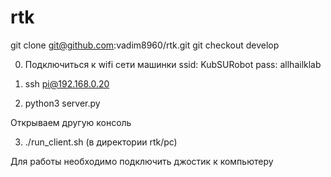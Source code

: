 # rtk

git clone git@github.com:vadim8960/rtk.git
git checkout develop

0. Подключиться к wifi сети машинки 
   ssid: KubSURobot
   pass: allhailklab

1. ssh pi@192.168.0.20
2. python3 server.py

Открываем другую консоль

3. ./run_client.sh (в директории rtk/pc)

Для работы необходимо подключить джостик к компьютеру
